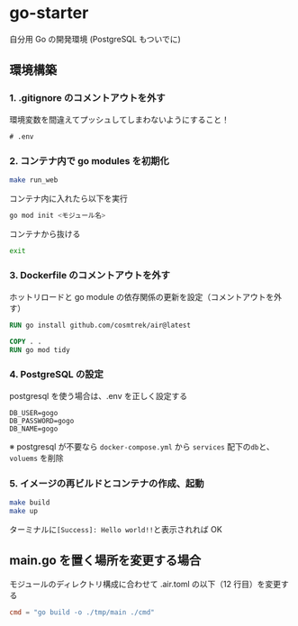 # go-starter

自分用 Go の開発環境 (PostgreSQL もついでに)

## 環境構築

### 1. .gitignore のコメントアウトを外す

環境変数を間違えてプッシュしてしまわないようにすること！

```
# .env
```

### 2. コンテナ内で go modules を初期化

```bash
make run_web
```

コンテナ内に入れたら以下を実行

```bash
go mod init <モジュール名>
```

コンテナから抜ける

```bash
exit
```

### 3. Dockerfile のコメントアウトを外す

ホットリロードと go module の依存関係の更新を設定（コメントアウトを外す）

```dockerfile
RUN go install github.com/cosmtrek/air@latest

COPY . .
RUN go mod tidy
```

### 4. PostgreSQL の設定

postgresql を使う場合は、.env を正しく設定する

```
DB_USER=gogo
DB_PASSWORD=gogo
DB_NAME=gogo
```

※ postgresql が不要なら `docker-compose.yml` から `services` 配下の`db`と、`voluems` を削除

### 5. イメージの再ビルドとコンテナの作成、起動

```bash
make build
make up
```

ターミナルに`[Success]: Hello world!!`と表示されれば OK

## main.go を置く場所を変更する場合

モジュールのディレクトリ構成に合わせて
.air.toml の以下（12 行目）を変更する

```toml
cmd = "go build -o ./tmp/main ./cmd"
```
